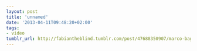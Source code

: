 ```yaml
---
layout: post
title: 'unnamed'
date: '2013-04-11T09:48:20+02:00'
tags:
- video
tumblr_url: http://fabiantheblind.tumblr.com/post/47688350907/marco-bagni-lostconversation-saz-my-entry-for
---
```

